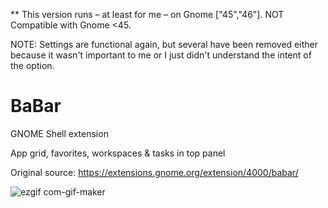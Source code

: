 ** This version runs – at least for me – on Gnome ["45","46"].  NOT Compatible with Gnome <45. 

NOTE: Settings are functional again, but several have been removed either because it wasn't important to me or I just didn't understand the intent of the option.

# BaBar
GNOME Shell extension

App grid, favorites, workspaces & tasks in top panel

Original source: https://extensions.gnome.org/extension/4000/babar/

![ezgif com-gif-maker](https://user-images.githubusercontent.com/23138504/115955697-72373f00-a4f8-11eb-8bcb-059d920de888.gif)
